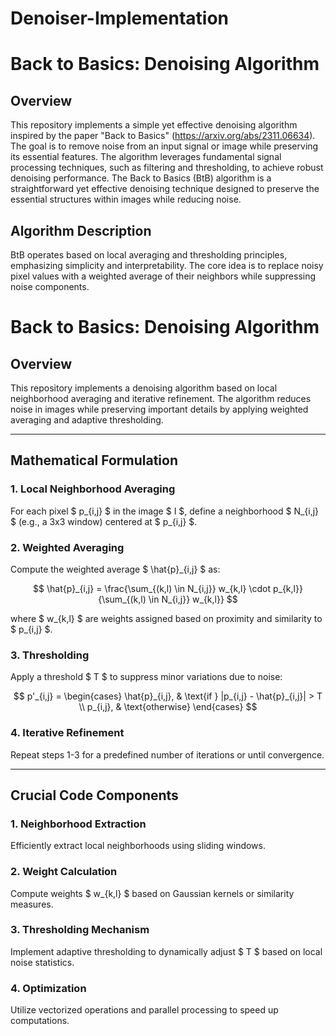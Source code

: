 # Denoiser-Implementation


# Back to Basics: Denoising Algorithm

## Overview
This repository implements a simple yet effective denoising algorithm inspired by the paper "Back to Basics" (https://arxiv.org/abs/2311.06634). The goal is to remove noise from an input signal or image while preserving its essential features. The algorithm leverages fundamental signal processing techniques, such as filtering and thresholding, to achieve robust denoising performance.
The Back to Basics (BtB) algorithm is a straightforward yet effective denoising technique designed to preserve the essential structures within images while reducing noise.

## Algorithm Description

BtB operates based on local averaging and thresholding principles, emphasizing simplicity and interpretability. The core idea is to replace noisy pixel values with a weighted average of their neighbors while suppressing noise components.


# Back to Basics: Denoising Algorithm

## Overview
This repository implements a denoising algorithm based on local neighborhood averaging and iterative refinement. The algorithm reduces noise in images while preserving important details by applying weighted averaging and adaptive thresholding.

---

## Mathematical Formulation

### 1. Local Neighborhood Averaging
For each pixel $ p_{i,j} $ in the image $ I $, define a neighborhood $ N_{i,j} $ (e.g., a 3x3 window) centered at $ p_{i,j} $.

### 2. Weighted Averaging
Compute the weighted average $ \hat{p}_{i,j} $ as:

$$
\hat{p}_{i,j} = \frac{\sum_{(k,l) \in N_{i,j}} w_{k,l} \cdot p_{k,l}}{\sum_{(k,l) \in N_{i,j}} w_{k,l}}
$$

where $ w_{k,l} $ are weights assigned based on proximity and similarity to $ p_{i,j} $.

### 3. Thresholding
Apply a threshold $ T $ to suppress minor variations due to noise:

$$
p'_{i,j} = 
\begin{cases} 
\hat{p}_{i,j}, & \text{if } |p_{i,j} - \hat{p}_{i,j}| > T \\
p_{i,j}, & \text{otherwise}
\end{cases}
$$

### 4. Iterative Refinement
Repeat steps 1-3 for a predefined number of iterations or until convergence.

---

## Crucial Code Components

### 1. Neighborhood Extraction
Efficiently extract local neighborhoods using sliding windows.

### 2. Weight Calculation
Compute weights $ w_{k,l} $ based on Gaussian kernels or similarity measures.

### 3. Thresholding Mechanism
Implement adaptive thresholding to dynamically adjust $ T $ based on local noise statistics.

### 4. Optimization
Utilize vectorized operations and parallel processing to speed up computations.

